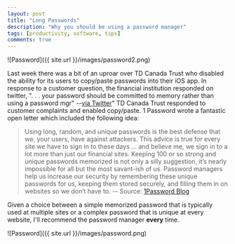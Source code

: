 ```yaml
---
layout: post
title: "Long Passwords"
description: "Why you should be using a password manager"
tags: [productivity, software, tips]
comments: true
---
```


![Password]({{ site.url }}/images/password2.png)

Last week there was a bit of an uproar over TD Canada Trust who disabled the ability for its users to copy/paste passwords into their iOS app.  In response to a customer question, the financial institution responded on twitter, ". . . your password should be committed to memory rather than using a password mgr" --[via Twitter](https://twitter.com/roustem/status/578909191533944832)"  TD Canada Trust responded to customer complaints and enabled copy/paste.    1 Password wrote a fantastic open letter which included the following idea:

> Using long, random, and unique passwords is the best defense that we, your users, have against attackers. This advice is true for every site we have to sign in to these days … and believe me, we sign in to a lot more than just our financial sites. Keeping 100 or so strong and unique passwords memorized is not only a silly suggestion, it’s nearly impossible for all but the most savant-ish of us. Password managers help us increase our security by remembering these unique passwords for us, keeping them stored securely, and filling them in on websites so we don’t have to. -- Source: [1Password Blog](https://blog.agilebits.com/2015/03/23/an-open-letter-to-banks/)

Given a choice between a simple memorized password that is typically used at multiple sites or a complex password that is unique at every website, I'll recommend the password manager **every** time.  

![Password]({{ site.url }}/images/password.png)
